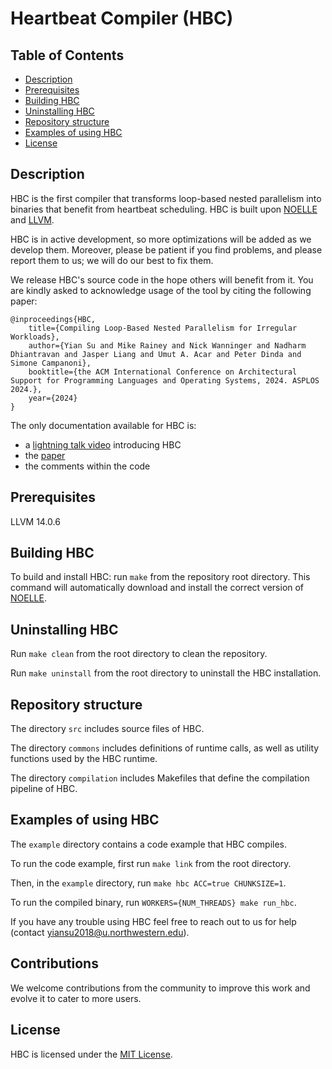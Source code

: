 # Heartbeat Compiler (HBC)


## Table of Contents
- [Description](#description)
- [Prerequisites](#prerequisites)
- [Building HBC](#building-hbc)
- [Uninstalling HBC](#uninstalling-hbc)
- [Repository structure](#repository-structure)
- [Examples of using HBC](#examples-of-using-hbc)
- [License](#license)


## Description
HBC is the first compiler that transforms loop-based nested parallelism into binaries that benefit from heartbeat scheduling.
HBC is built upon [NOELLE](https://github.com/arcana-lab/noelle) and [LLVM](http://llvm.org).

HBC is in active development, so more optimizations will be added as we develop them.
Moreover, please be patient if you find problems, and please report them to us; we will do our best to fix them.

We release HBC's source code in the hope others will benefit from it.
You are kindly asked to acknowledge usage of the tool by citing the following paper:
```
@inproceedings{HBC,
    title={Compiling Loop-Based Nested Parallelism for Irregular Workloads},
    author={Yian Su and Mike Rainey and Nick Wanninger and Nadharm Dhiantravan and Jasper Liang and Umut A. Acar and Peter Dinda and Simone Campanoni},
    booktitle={the ACM International Conference on Architectural Support for Programming Languages and Operating Systems, 2024. ASPLOS 2024.},
    year={2024}
}
```

The only documentation available for HBC is:
- a [lightning talk video](https://youtu.be/nJLvu4tZblg) introducing HBC
- the [paper](https://yiansu.com/files/papers/HBC_ASPLOS_2024.pdf)
- the comments within the code


## Prerequisites
LLVM 14.0.6


## Building HBC
To build and install HBC: run `make` from the repository root directory.
This command will automatically download and install the correct version of [NOELLE](https://github.com/arcana-lab/noelle).


## Uninstalling HBC
Run `make clean` from the root directory to clean the repository.

Run `make uninstall` from the root directory to uninstall the HBC installation.


## Repository structure
The directory `src` includes source files of HBC.

The directory `commons` includes definitions of runtime calls, as well as utility functions used by the HBC runtime.

The directory `compilation` includes Makefiles that define the compilation pipeline of HBC.


## Examples of using HBC
The `example` directory contains a code example that HBC compiles.

To run the code example, first run `make link` from the root directory.

Then, in the `example` directory, run `make hbc ACC=true CHUNKSIZE=1`.

To run the compiled binary, run `WORKERS={NUM_THREADS} make run_hbc`.

If you have any trouble using HBC feel free to reach out to us for help (contact yiansu2018@u.northwestern.edu).


## Contributions
We welcome contributions from the community to improve this work and evolve it to cater to more users.


## License
HBC is licensed under the [MIT License](./LICENSE.md).
